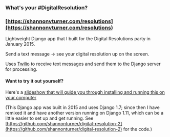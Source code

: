 ### What's your #DigitalResolution?

### [https://shannonvturner.com/resolutions](https://shannonvturner.com/resolutions)

Lightweight Django app that I built for the Digital Resolutions party in January 2015.

Send a text message -> see your digital resolution up on the screen.

Uses [Twilio](https://www.twilio.com/) to receive text messages and send them to the Django server for processing.

#### Want to try it out yourself?

Here's a [slideshow that will guide you through installing and running this on your computer](https://github.com/hearmecode/slides/blob/master/Workshop%20Web%20Dev/Hear%20Me%20Code%20-%20Intro%20Web%20Dev.pdf)

(This Django app was built in 2015 and uses Django 1.7; since then I have remixed it and have another version running on Django 1.11, which can be a little easier to set up and get running. See [https://github.com/shannonturner/digital-resolution-2](https://github.com/shannonturner/digital-resolution-2) for the code.)